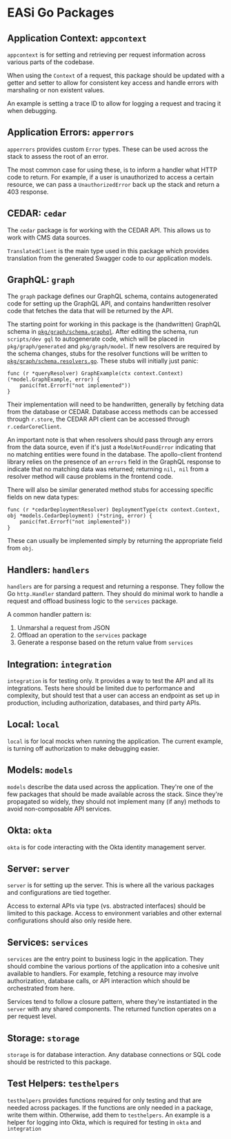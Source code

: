# EASi Go Packages

## Application Context: `appcontext`

`appcontext` is for setting
and retrieving
per request information
across various parts of the codebase.

When using the `Context` of a request,
this package should be updated
with a getter and setter
to allow for consistent key access
and handle errors with marshaling
or non existent values.

An example is setting a trace ID
to allow for logging a request
and tracing it when debugging.

## Application Errors: `apperrors`

`apperrors` provides custom `Error` types.
These can be used across the stack
to assess the root of an error.

The most common case for using these,
is to inform a handler what HTTP code to return.
For example,
if a user is unauthorized to access a certain resource,
we can pass a `UnauthorizedError` back up the stack
and return a 403 response.

## CEDAR: `cedar`

The `cedar` package is for working with the CEDAR API.
This allows us to work with CMS data sources.

`TranslatedClient` is the main type used in this package
which provides translation from the generated Swagger code
to our application models.

## GraphQL: `graph`

The `graph` package defines our GraphQL schema, contains autogenerated code for setting up the GraphQL API, and contains handwritten resolver code that fetches the data that will be returned by the API.

The starting point for working in this package is the (handwritten) GraphQL schema in [`pkg/graph/schema.graphql`](./graph/schema.graphql). After editing the schema, run `scripts/dev gql` to autogenerate code, which will be placed in `pkg/graph/generated` and `pkg/graph/model`. If new resolvers are required by the schema changes, stubs for the resolver functions will be written to [`pkg/graph/schema.resolvers.go`](./graph/schema.resolvers.go). These stubs will initially just panic:
```
func (r *queryResolver) GraphExample(ctx context.Context) (*model.GraphExample, error) {
	panic(fmt.Errorf("not implemented"))
}
```
Their implementation will need to be handwritten, generally by fetching data from the database or CEDAR. Database access methods can be accessed through `r.store`, the CEDAR API client can be accessed through `r.cedarCoreClient`.

An important note is that when resolvers should pass through any errors from the data source, even if it's just a `ModelNotFoundError` indicating that no matching entities were found in the database. The apollo-client frontend library relies on the presence of an `errors` field in the GraphQL response to indicate that no matching data was returned; returning `nil, nil` from a resolver method will cause problems in the frontend code.

There will also be similar generated method stubs for accessing specific fields on new data types:
```
func (r *cedarDeploymentResolver) DeploymentType(ctx context.Context, obj *models.CedarDeployment) (*string, error) {
	panic(fmt.Errorf("not implemented"))
}
```
These can usually be implemented simply by returning the appropriate field from `obj`.

## Handlers: `handlers`

`handlers` are for parsing a request and returning a response.
They follow the Go `http.Handler` standard pattern.
They should do minimal work to handle a request
and offload business logic to the `services` package.

A common handler pattern is:

1. Unmarshal a request from JSON
2. Offload an operation to the `services` package
3. Generate a response based on the return value from `services`

## Integration: `integration`

`integration` is for testing only.
It provides a way to test the API
and all its integrations.
Tests here should be limited due to performance and complexity,
but should test that a user can access an endpoint
as set up in production,
including authorization, databases, and third party APIs.

## Local: `local`

`local` is for local mocks when running the application.
The current example,
is turning off authorization to make debugging easier.

## Models: `models`

`models` describe the data used across the application.
They're one of the few packages
that should be made available across the stack.
Since they're propagated so widely,
they should not implement many (if any) methods
to avoid non-composable API services.

## Okta: `okta`

`okta` is for code interacting with the Okta identity management server.

## Server: `server`

`server` is for setting up the server.
This is where all the various packages
and configurations are tied together.

Access to external APIs via type (vs. abstracted interfaces)
should be limited to this package.
Access to environment variables and other external configurations
should also only reside here.

## Services: `services`

`services` are the entry point to business logic in the application.
They should combine the various portions of the application
into a cohesive unit available to handlers.
For example,
fetching a resource may involve authorization,
database calls,
or API interaction
which should be orchestrated from here.

Services tend to follow a closure pattern,
where they're instantiated in the `server`
with any shared components.
The returned function operates on a per request level.

## Storage: `storage`

`storage` is for database interaction.
Any database connections or SQL code
should be restricted to this package.

## Test Helpers: `testhelpers`

`testhelpers` provides functions required for only testing
and that are needed across packages.
If the functions are only needed in a package,
write them within.
Otherwise, add them to `testhelpers`.
An example is a helper for logging into Okta,
which is required for testing in `okta` and `integration`

